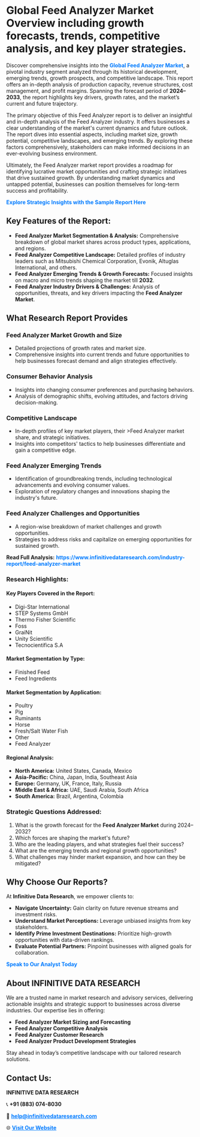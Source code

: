 <h1>Global Feed Analyzer Market Overview including growth forecasts, trends, competitive analysis, and key player strategies.</h1>
<p>
Discover comprehensive insights into the 
<a href="https://www.infinitivedataresearch.com/industry-report/feed-analyzer-market" rel="dofollow" style="color: #007BFF; text-decoration: none;"><strong>Global Feed Analyzer Market</strong></a>, a pivotal industry segment analyzed through its historical development, emerging trends, growth prospects, and competitive landscape. This report offers an in-depth analysis of production capacity, revenue structures, cost management, and profit margins. Spanning the forecast period of <strong>2024–2033</strong>, the report highlights key drivers, growth rates, and the market’s current and future trajectory.
</p>
<p>
The primary objective of this Feed Analyzer report is to deliver an insightful and in-depth analysis of the Feed Analyzer industry. It offers businesses a clear understanding of the market's current dynamics and future outlook. The report dives into essential aspects, including market size, growth potential, competitive landscapes, and emerging trends. By exploring these factors comprehensively, stakeholders can make informed decisions in an ever-evolving business environment.
</p>
<p>
Ultimately, the Feed Analyzer market report provides a roadmap for identifying lucrative market opportunities and crafting strategic initiatives that drive sustained growth. By understanding market dynamics and untapped potential, businesses can position themselves for long-term success and profitability.
</p>
<p>
<a href="https://www.infinitivedataresearch.com/request-sample/reportId=110131" style="color: #007BFF; text-decoration: none;"><strong>Explore Strategic Insights with the Sample Report Here</strong></a>
</p>

<h2>Key Features of the Report:</h2>
<ul>
<li><strong>Feed Analyzer Market Segmentation & Analysis:</strong> Comprehensive breakdown of global market shares across product types, applications, and regions.</li>
<li><strong>Feed Analyzer Competitive Landscape:</strong> Detailed profiles of industry leaders such as Mitsubishi Chemical Corporation, Evonik, Altuglas International, and others.</li>
<li><strong>Feed Analyzer Emerging Trends & Growth Forecasts:</strong> Focused insights on macro and micro trends shaping the market till <strong>2032</strong>.</li>
<li><strong>Feed Analyzer Industry Drivers & Challenges:</strong> Analysis of opportunities, threats, and key drivers impacting the <strong>Feed Analyzer Market</strong>.</li>
</ul>

<h2>What Research Report Provides</h2>
<h3>Feed Analyzer Market Growth and Size</h3>
<ul>
<li>Detailed projections of growth rates and market size.</li>
<li>Comprehensive insights into current trends and future opportunities to help businesses forecast demand and align strategies effectively.</li>
</ul>

<h3>Consumer Behavior Analysis</h3>
<ul>
<li>Insights into changing consumer preferences and purchasing behaviors.</li>
<li>Analysis of demographic shifts, evolving attitudes, and factors driving decision-making.</li>
</ul>

<h3>Competitive Landscape</h3>
<ul>
<li>In-depth profiles of key market players, their >Feed Analyzer market share, and strategic initiatives.</li>
<li>Insights into competitors' tactics to help businesses differentiate and gain a competitive edge.</li>
</ul>

<h3>Feed Analyzer Emerging Trends</h3>
<ul>
<li>Identification of groundbreaking trends, including technological advancements and evolving consumer values.</li>
<li>Exploration of regulatory changes and innovations shaping the industry's future.</li>
</ul>

<h3>Feed Analyzer Challenges and Opportunities</h3>
<ul>
<li>A region-wise breakdown of market challenges and growth opportunities.</li>
<li>Strategies to address risks and capitalize on emerging opportunities for sustained growth.</li>
</ul>
<p><strong>Read Full Analysis:</strong> <a href="https://www.infinitivedataresearch.com/industry-report/feed-analyzer-market" rel="dofollow" style="color: #007BFF; text-decoration: none;"><strong>https://www.infinitivedataresearch.com/industry-report/feed-analyzer-market</strong></a></p>
<h3>Research Highlights:</h3>
<h4>Key Players Covered in the Report:</h4>
<ul><li>Digi-Star International</li><li>STEP Systems GmbH</li><li>Thermo Fisher Scientific</li><li>Foss</li><li>GraiNit</li><li>Unity Scientific</li><li>Tecnocientifica S.A</li></ul>
<h4>Market Segmentation by Type:</h4>
<ul><li>Finished Feed</li><li>Feed Ingredients</li></ul>
<h4>Market Segmentation by Application:</h4>
<ul><li>Poultry</li><li>Pig</li><li>Ruminants</li><li>Horse</li><li>Fresh/Salt Water Fish</li><li>Other</li><li>Feed Analyzer</li></ul>

<h4>Regional Analysis:</h4>
<ul>
<li><strong>North America:</strong> United States, Canada, Mexico</li>
<li><strong>Asia-Pacific:</strong> China, Japan, India, Southeast Asia</li>
<li><strong>Europe:</strong> Germany, UK, France, Italy, Russia</li>
<li><strong>Middle East & Africa:</strong> UAE, Saudi Arabia, South Africa</li>
<li><strong>South America:</strong> Brazil, Argentina, Colombia</li>
</ul>

<h3>Strategic Questions Addressed:</h3>
<ol>
<li>What is the growth forecast for the <strong>Feed Analyzer Market</strong> during 2024–2032?</li>
<li>Which forces are shaping the market's future?</li>
<li>Who are the leading players, and what strategies fuel their success?</li>
<li>What are the emerging trends and regional growth opportunities?</li>
<li>What challenges may hinder market expansion, and how can they be mitigated?</li>
</ol>

<h2>Why Choose Our Reports?</h2>
<p>At <strong>Infinitive Data Research</strong>, we empower clients to:</p>
<ul>
<li><strong>Navigate Uncertainty:</strong> Gain clarity on future revenue streams and investment risks.</li>
<li><strong>Understand Market Perceptions:</strong> Leverage unbiased insights from key stakeholders.</li>
<li><strong>Identify Prime Investment Destinations:</strong> Prioritize high-growth opportunities with data-driven rankings.</li>
<li><strong>Evaluate Potential Partners:</strong> Pinpoint businesses with aligned goals for collaboration.</li>
</ul>
<p><a href="https://www.infinitivedataresearch.com/industry-report/feed-analyzer-market" rel="dofollow" style="color: #007BFF; text-decoration: none;"><strong>Speak to Our Analyst Today</strong></a></p>

<h2>About INFINITIVE DATA RESEARCH</h2>
<p>We are a trusted name in market research and advisory services, delivering actionable insights and strategic support to businesses across diverse industries. Our expertise lies in offering:</p>
<ul>
<li><strong>Feed Analyzer Market Sizing and Forecasting</strong></li>
<li><strong>Feed Analyzer Competitive Analysis</strong></li>
<li><strong>Feed Analyzer Customer Research</strong></li>
<li><strong>Feed Analyzer Product Development Strategies</strong></li>
</ul>
<p>Stay ahead in today’s competitive landscape with our tailored research solutions.</p>

<h2>Contact Us:</h2>
<p><strong>INFINITIVE DATA RESEARCH</strong></p>
<p>📞 <strong>+91 (883) 074-8030</strong></p>
<p>📧 <strong><a href="mailto:help@infinitivedataresearch.com" style="color: #007BFF;">help@infinitivedataresearch.com</a></strong></p>
<p>🌐 <strong><a href="https://www.infinitivedataresearch.com" rel="dofollow" style="color: #007BFF;">Visit Our Website</a></strong></p>